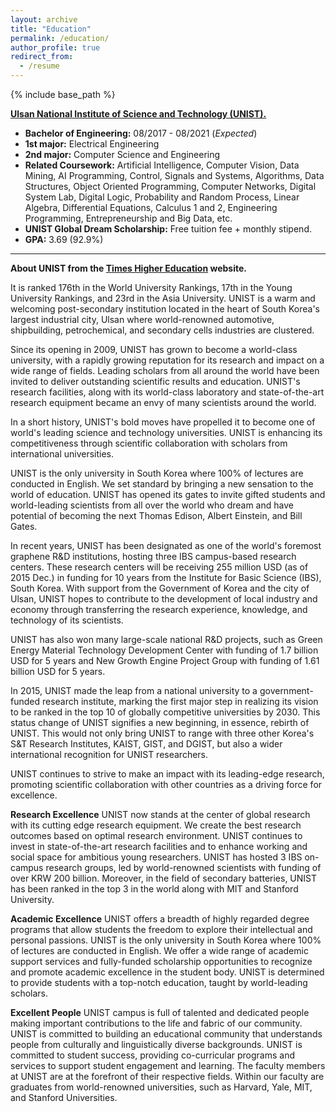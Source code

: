 ```yaml
---
layout: archive
title: "Education"
permalink: /education/
author_profile: true
redirect_from:
  - /resume
---
```

{% include base_path %}

**[Ulsan National Institute of Science and Technology (UNIST).](https://www.unist.ac.kr/)** 
* **Bachelor of Engineering:** 08/2017 - 08/2021 (*Expected*)
*	**1st major:** Electrical Engineering
*	**2nd major:** Computer Science and Engineering
* **Related Coursework:** Artificial Intelligence, Computer Vision, Data Mining, AI Programming, Control, Signals and Systems, Algorithms, Data Structures,
    Object Oriented Programming, Computer Networks, Digital System Lab, Digital Logic, Probability and Random Process,
    Linear Algebra, Differential Equations, Calculus 1 and 2, Engineering Programming, Entrepreneurship and Big Data, etc.
*	**UNIST Global Dream Scholarship:** Free tuition fee + monthly stipend.
*	**GPA:** 3.69 (92.9%)
  
  
____________________________________________________________________________
  
  
  
**About UNIST from the [Times Higher Education](https://www.timeshighereducation.com/world-university-rankings/ulsan-national-institute-science-and-technology-unist) website.** 

It is ranked 176th in the World University Rankings, 17th in the Young University Rankings, and 23rd in the Asia University. UNIST is a warm and welcoming post-secondary institution located in the heart of South Korea's largest industrial city, Ulsan where world-renowned automotive, shipbuilding, petrochemical, and secondary cells industries are clustered.

Since its opening in 2009, UNIST has grown to become a world-class university, with a rapidly growing reputation for its research and impact on a wide range of fields. Leading scholars from all around the world have been invited to deliver outstanding scientific results and education. UNIST's research facilities, along with its world-class laboratory and state-of-the-art research equipment became an envy of many scientists around the world.

In a short history, UNIST's bold moves have propelled it to become one of world's leading science and technology universities. UNIST is enhancing its competitiveness through scientific collaboration with scholars from international universities.

UNIST is the only university in South Korea where 100% of lectures are conducted in English. We set standard by bringing a new sensation to the world of education. UNIST has opened its gates to invite gifted students and world-leading scientists from all over the world who dream and have potential of becoming the next Thomas Edison, Albert Einstein, and Bill Gates.

In recent years, UNIST has been designated as one of the world's foremost graphene R&D institutions, hosting three IBS campus-based research centers. These research centers will be receiving 255 million USD (as of 2015 Dec.) in funding for 10 years from the Institute for Basic Science (IBS), South Korea. With support from the Government of Korea and the city of Ulsan, UNIST hopes to contribute to the development of local industry and economy through transferring the research experience, knowledge, and technology of its scientists.

UNIST has also won many large-scale national R&D projects, such as Green Energy Material Technology Development Center with funding of 1.7 billion USD for 5 years and New Growth Engine Project Group with funding of 1.61 billion USD for 5 years.

In 2015, UNIST made the leap from a national university to a government-funded research institute, marking the first major step in realizing its vision to be ranked in the top 10 of globally competitive universities by 2030.
This status change of UNIST signifies a new beginning, in essence, rebirth of UNIST. This would not only bring UNIST to range with three other Korea's S&T Research Institutes, KAIST, GIST, and DGIST, but also a wider international recognition for UNIST researchers.

UNIST continues to strive to make an impact with its leading-edge research, promoting scientific collaboration with other countries as a driving force for excellence.

**Research Excellence**
UNIST now stands at the center of global research with its cutting edge research equipment. We create the best research outcomes based on optimal research environment. UNIST continues to invest in state-of-the-art research facilities and to enhance working and social space for ambitious young researchers. UNIST has hosted 3 IBS on-campus research groups, led by world-renowned scientists with funding of over KRW 200 billion. Moreover, in the field of secondary batteries, UNIST has been ranked in the top 3 in the world along with MIT and Stanford University.

**Academic Excellence**
UNIST offers a breadth of highly regarded degree programs that allow students the freedom to explore their intellectual and personal passions. UNIST is the only university in South Korea where 100% of lectures are conducted in English. We offer a wide range of academic support services and fully-funded scholarship opportunities to recognize and promote academic excellence in the student body. UNIST is determined to provide students with a top-notch education, taught by world-leading scholars.

**Excellent People**
UNIST campus is full of talented and dedicated people making important contributions to the life and fabric of our community. UNIST is committed to building an educational community that understands people from culturally and linguistically diverse backgrounds. UNIST is committed to student success, providing co-curricular programs and services to support student engagement and learning. The faculty members at UNIST are at the forefront of their respective fields. Within our faculty are graduates from world-renowned universities, such as Harvard, Yale, MIT, and Stanford Universities.
